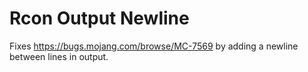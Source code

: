 # Rcon Output Newline

Fixes https://bugs.mojang.com/browse/MC-7569 by adding a newline between lines in output.

